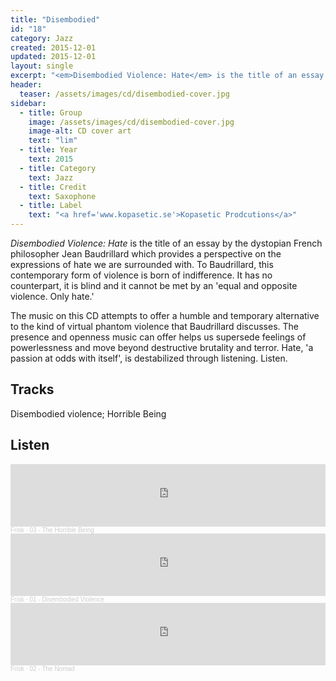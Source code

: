 ```yaml
---
title: "Disembodied"
id: "18"
category: Jazz
created: 2015-12-01
updated: 2015-12-01
layout: single
excerpt: "<em>Disembodied Violence: Hate</em> is the title of an essay by the dystopian French philo..."
header: 
  teaser: /assets/images/cd/disembodied-cover.jpg
sidebar:
  - title: Group
    image: /assets/images/cd/disembodied-cover.jpg
    image-alt: CD cover art
    text: "lim"
  - title: Year
    text: 2015
  - title: Category
    text: Jazz
  - title: Credit
    text: Saxophone
  - title: Label
    text: "<a href='www.kopasetic.se'>Kopasetic Prodcutions</a>"
---
```


<em>Disembodied Violence: Hate</em> is the title of an essay by the dystopian French philosopher Jean Baudrillard which provides a perspective on the expressions of hate we are surrounded with. To Baudrillard, this contemporary form of violence is born of indifference. It has no counterpart, it is blind and it cannot be met by an 'equal and opposite violence. Only hate.' 

The music on this CD attempts to offer a humble and temporary alternative to the kind of virtual phantom violence that Baudrillard discusses. The presence and openness music can offer helps us supersede feelings of powerlessness and move beyond destructive brutality and terror. Hate, 'a passion at odds with itself', is destabilized through listening. Listen.

<h2>Tracks</h2>
Disembodied violence; Horrible Being

## Listen

<iframe width="100%" height="100" scrolling="no" frameborder="no" allow="autoplay" src="https://w.soundcloud.com/player/?url=https%3A//api.soundcloud.com/tracks/193884475%3Fsecret_token%3Ds-WmWsN&color=%23ff5500&auto_play=false&hide_related=false&show_comments=true&show_user=true&show_reposts=false&show_teaser=true&visual=true"></iframe><div style="font-size: 10px; color: #cccccc;line-break: anywhere;word-break: normal;overflow: hidden;white-space: nowrap;text-overflow: ellipsis; font-family: Interstate,Lucida Grande,Lucida Sans Unicode,Lucida Sans,Garuda,Verdana,Tahoma,sans-serif;font-weight: 100;"><a href="https://soundcloud.com/mail-97" title="Frisk" target="_blank" style="color: #cccccc; text-decoration: none;">Frisk</a> · <a href="https://soundcloud.com/mail-97/03thehorriblebeing/s-WmWsN" title="The Horrible Being" target="_blank" style="color: #cccccc; text-decoration: none;">03 - The Horrible Being</a></div>
<iframe width="100%" height="100" scrolling="no" frameborder="no" allow="autoplay" src="https://w.soundcloud.com/player/?url=https%3A//api.soundcloud.com/tracks/193884477%3Fsecret_token%3Ds-XWI9d&color=%23ff5500&auto_play=false&hide_related=false&show_comments=true&show_user=true&show_reposts=false&show_teaser=true&visual=true"></iframe><div style="font-size: 10px; color: #cccccc;line-break: anywhere;word-break: normal;overflow: hidden;white-space: nowrap;text-overflow: ellipsis; font-family: Interstate,Lucida Grande,Lucida Sans Unicode,Lucida Sans,Garuda,Verdana,Tahoma,sans-serif;font-weight: 100;"><a href="https://soundcloud.com/mail-97" title="Frisk" target="_blank" style="color: #cccccc; text-decoration: none;">Frisk</a> · <a href="https://soundcloud.com/mail-97/01disembodiedviolence/s-XWI9d" title="Disembodied Violence" target="_blank" style="color: #cccccc; text-decoration: none;">01 - Disembodied Violence</a></div>
<iframe width="100%" height="100" scrolling="no" frameborder="no" allow="autoplay" src="https://w.soundcloud.com/player/?url=https%3A//api.soundcloud.com/tracks/194236952%3Fsecret_token%3Ds-iFZkc&color=%238c8c8c&auto_play=false&hide_related=false&show_comments=true&show_user=true&show_reposts=false&show_teaser=true&visual=true"></iframe><div style="font-size: 10px; color: #cccccc;line-break: anywhere;word-break: normal;overflow: hidden;white-space: nowrap;text-overflow: ellipsis; font-family: Interstate,Lucida Grande,Lucida Sans Unicode,Lucida Sans,Garuda,Verdana,Tahoma,sans-serif;font-weight: 100;"><a href="https://soundcloud.com/mail-97" title="Frisk" target="_blank" style="color: #cccccc; text-decoration: none;">Frisk</a> · <a href="https://soundcloud.com/mail-97/02-thenomad/s-iFZkc" title="The Nomad" target="_blank" style="color: #cccccc; text-decoration: none;">02 - The Nomad</a></div>
